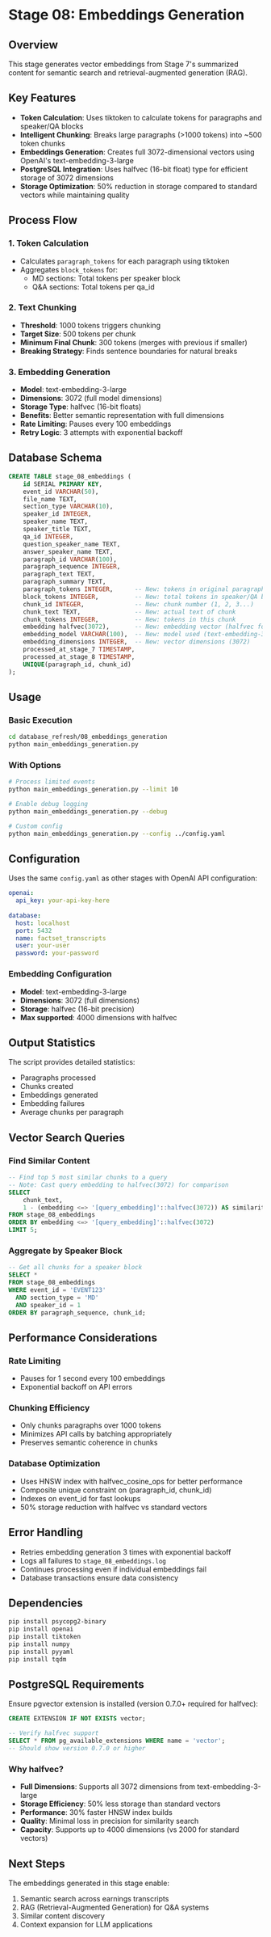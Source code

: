 # Stage 08: Embeddings Generation

## Overview
This stage generates vector embeddings from Stage 7's summarized content for semantic search and retrieval-augmented generation (RAG).

## Key Features
- **Token Calculation**: Uses tiktoken to calculate tokens for paragraphs and speaker/QA blocks
- **Intelligent Chunking**: Breaks large paragraphs (>1000 tokens) into ~500 token chunks
- **Embeddings Generation**: Creates full 3072-dimensional vectors using OpenAI's text-embedding-3-large
- **PostgreSQL Integration**: Uses halfvec (16-bit float) type for efficient storage of 3072 dimensions
- **Storage Optimization**: 50% reduction in storage compared to standard vectors while maintaining quality

## Process Flow

### 1. Token Calculation
- Calculates `paragraph_tokens` for each paragraph using tiktoken
- Aggregates `block_tokens` for:
  - MD sections: Total tokens per speaker block
  - Q&A sections: Total tokens per qa_id

### 2. Text Chunking
- **Threshold**: 1000 tokens triggers chunking
- **Target Size**: 500 tokens per chunk
- **Minimum Final Chunk**: 300 tokens (merges with previous if smaller)
- **Breaking Strategy**: Finds sentence boundaries for natural breaks

### 3. Embedding Generation
- **Model**: text-embedding-3-large
- **Dimensions**: 3072 (full model dimensions)
- **Storage Type**: halfvec (16-bit floats)
- **Benefits**: Better semantic representation with full dimensions
- **Rate Limiting**: Pauses every 100 embeddings
- **Retry Logic**: 3 attempts with exponential backoff

## Database Schema

```sql
CREATE TABLE stage_08_embeddings (
    id SERIAL PRIMARY KEY,
    event_id VARCHAR(50),
    file_name TEXT,
    section_type VARCHAR(10),
    speaker_id INTEGER,
    speaker_name TEXT,
    speaker_title TEXT,
    qa_id INTEGER,
    question_speaker_name TEXT,
    answer_speaker_name TEXT,
    paragraph_id VARCHAR(100),
    paragraph_sequence INTEGER,
    paragraph_text TEXT,
    paragraph_summary TEXT,
    paragraph_tokens INTEGER,      -- New: tokens in original paragraph
    block_tokens INTEGER,          -- New: total tokens in speaker/QA block
    chunk_id INTEGER,              -- New: chunk number (1, 2, 3...)
    chunk_text TEXT,               -- New: actual text of chunk
    chunk_tokens INTEGER,          -- New: tokens in this chunk
    embedding halfvec(3072),       -- New: embedding vector (halfvec for 3072 dims)
    embedding_model VARCHAR(100),  -- New: model used (text-embedding-3-large)
    embedding_dimensions INTEGER,  -- New: vector dimensions (3072)
    processed_at_stage_7 TIMESTAMP,
    processed_at_stage_8 TIMESTAMP,
    UNIQUE(paragraph_id, chunk_id)
);
```

## Usage

### Basic Execution
```bash
cd database_refresh/08_embeddings_generation
python main_embeddings_generation.py
```

### With Options
```bash
# Process limited events
python main_embeddings_generation.py --limit 10

# Enable debug logging
python main_embeddings_generation.py --debug

# Custom config
python main_embeddings_generation.py --config ../config.yaml
```

## Configuration
Uses the same `config.yaml` as other stages with OpenAI API configuration:

```yaml
openai:
  api_key: your-api-key-here
  
database:
  host: localhost
  port: 5432
  name: factset_transcripts
  user: your-user
  password: your-password
```

### Embedding Configuration
- **Model**: text-embedding-3-large
- **Dimensions**: 3072 (full dimensions)
- **Storage**: halfvec (16-bit precision)
- **Max supported**: 4000 dimensions with halfvec

## Output Statistics
The script provides detailed statistics:
- Paragraphs processed
- Chunks created
- Embeddings generated
- Embedding failures
- Average chunks per paragraph

## Vector Search Queries

### Find Similar Content
```sql
-- Find top 5 most similar chunks to a query
-- Note: Cast query embedding to halfvec(3072) for comparison
SELECT 
    chunk_text,
    1 - (embedding <=> '[query_embedding]'::halfvec(3072)) AS similarity
FROM stage_08_embeddings
ORDER BY embedding <=> '[query_embedding]'::halfvec(3072)
LIMIT 5;
```

### Aggregate by Speaker Block
```sql
-- Get all chunks for a speaker block
SELECT *
FROM stage_08_embeddings
WHERE event_id = 'EVENT123' 
  AND section_type = 'MD'
  AND speaker_id = 1
ORDER BY paragraph_sequence, chunk_id;
```

## Performance Considerations

### Rate Limiting
- Pauses for 1 second every 100 embeddings
- Exponential backoff on API errors

### Chunking Efficiency
- Only chunks paragraphs over 1000 tokens
- Minimizes API calls by batching appropriately
- Preserves semantic coherence in chunks

### Database Optimization
- Uses HNSW index with halfvec_cosine_ops for better performance
- Composite unique constraint on (paragraph_id, chunk_id)
- Indexes on event_id for fast lookups
- 50% storage reduction with halfvec vs standard vectors

## Error Handling
- Retries embedding generation 3 times with exponential backoff
- Logs all failures to `stage_08_embeddings.log`
- Continues processing even if individual embeddings fail
- Database transactions ensure data consistency

## Dependencies
```bash
pip install psycopg2-binary
pip install openai
pip install tiktoken
pip install numpy
pip install pyyaml
pip install tqdm
```

## PostgreSQL Requirements
Ensure pgvector extension is installed (version 0.7.0+ required for halfvec):
```sql
CREATE EXTENSION IF NOT EXISTS vector;

-- Verify halfvec support
SELECT * FROM pg_available_extensions WHERE name = 'vector';
-- Should show version 0.7.0 or higher
```

### Why halfvec?
- **Full Dimensions**: Supports all 3072 dimensions from text-embedding-3-large
- **Storage Efficiency**: 50% less storage than standard vectors
- **Performance**: 30% faster HNSW index builds
- **Quality**: Minimal loss in precision for similarity search
- **Capacity**: Supports up to 4000 dimensions (vs 2000 for standard vectors)

## Next Steps
The embeddings generated in this stage enable:
1. Semantic search across earnings transcripts
2. RAG (Retrieval-Augmented Generation) for Q&A systems
3. Similar content discovery
4. Context expansion for LLM applications